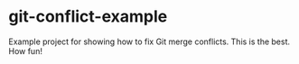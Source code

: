 # git-conflict-example
Example project for showing how to fix Git merge conflicts.
This is the best.
How fun!